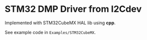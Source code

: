 
# STM32 DMP Driver from I2Cdev

Implemented with STM32CubeMX HAL lib using **cpp**.

See example code in `Examples/STM32CubeMX`.
